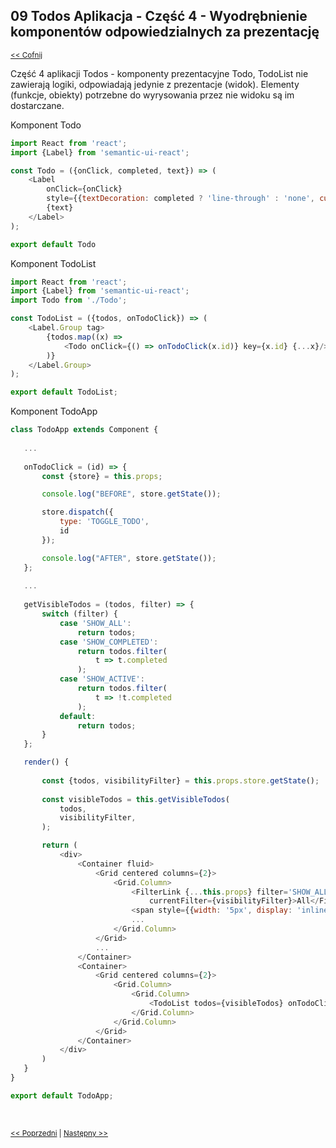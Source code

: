 ## 09 Todos Aplikacja - Część 4 -  Wyodrębnienie komponentów odpowiedzialnych za prezentację
<sub>[<< Cofnij](https://github.com/donatuss/Redux/blob/master/README.md)</sub><br/>

Część 4 aplikacji Todos - komponenty prezentacyjne Todo, TodoList  nie zawierają logiki, odpowiadają jedynie z prezentacje (widok).
Elementy (funkcje, obiekty) potrzebne do wyrysowania przez nie widoku są im dostarczane. 

Komponent Todo
```javascript
import React from 'react';
import {Label} from 'semantic-ui-react';

const Todo = ({onClick, completed, text}) => (
    <Label
        onClick={onClick}
        style={{textDecoration: completed ? 'line-through' : 'none', cursor: 'pointer'}}>
        {text}
    </Label>
);

export default Todo
````
Komponent TodoList
```javascript
import React from 'react';
import {Label} from 'semantic-ui-react';
import Todo from './Todo';

const TodoList = ({todos, onTodoClick}) => (
    <Label.Group tag>
        {todos.map((x) =>
            <Todo onClick={() => onTodoClick(x.id)} key={x.id} {...x}/>
        )}
    </Label.Group>
);

export default TodoList;
````

Komponent TodoApp
 ```javascript
class TodoApp extends Component {
    
    ...
    
    onTodoClick = (id) => {
        const {store} = this.props;

        console.log("BEFORE", store.getState());

        store.dispatch({
            type: 'TOGGLE_TODO',
            id
        });

        console.log("AFTER", store.getState());
    };
    
    ...
     
    getVisibleTodos = (todos, filter) => {
        switch (filter) {
            case 'SHOW_ALL':
                return todos;
            case 'SHOW_COMPLETED':
                return todos.filter(
                    t => t.completed
                );
            case 'SHOW_ACTIVE':
                return todos.filter(
                    t => !t.completed
                );
            default:
                return todos;
        }
    };

    render() {
        
        const {todos, visibilityFilter} = this.props.store.getState();
        
        const visibleTodos = this.getVisibleTodos(
            todos,
            visibilityFilter,
        );

        return (
            <div>
                <Container fluid>
                    <Grid centered columns={2}>
                        <Grid.Column>
                            <FilterLink {...this.props} filter='SHOW_ALL' 
                                currentFilter={visibilityFilter}>All</FilterLink>
                            <span style={{width: '5px', display: 'inline-block'}}/>
                            ...
                        </Grid.Column>
                    </Grid>
                    ...
                </Container>
                <Container>
                    <Grid centered columns={2}>
                        <Grid.Column>
                            <Grid.Column>
                                <TodoList todos={visibleTodos} onTodoClick={this.onTodoClick}/>
                            </Grid.Column>
                        </Grid.Column>
                    </Grid>
                </Container>
            </div>
        )
    }
}

export default TodoApp;
 ````

 <br/>
 
 <sub>[<< Poprzedni](https://github.com/donatuss/Redux/blob/master/08-todoapp-filtering-todos/README.md)
  | [Następny >>](https://github.com/donatuss/Redux/blob/master/10-todoapp-extracting-presentional-2/README.md)
 </sub>